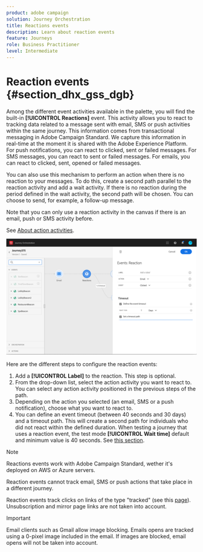 ```yaml
---
product: adobe campaign
solution: Journey Orchestration
title: Reactions events
description: Learn about reaction events
feature: Journeys
role: Business Practitioner
level: Intermediate
---
```


# Reaction events {#section_dhx_gss_dgb}

Among the different event activities available in the palette, you will find the built-in **[!UICONTROL Reactions]** event. This activity allows you to react to tracking data related to a message sent with email, SMS or push activities within the same journey. This information comes from transactional messaging in Adobe Campaign Standard. We capture this information in real-time at the moment it is shared with the Adobe Experience Platform. For push notifications, you can react to clicked, sent or failed messages. For SMS messages, you can react to sent or failed messages. For emails, you can react to clicked, sent, opened or failed messages.

You can also use this mechanism to perform an action when there is no reaction to your messages. To do this, create a second path parallel to the reaction activity and add a wait activity. If there is no reaction during the period defined in the wait activity, the second path will be chosen. You can choose to send, for example, a follow-up message. 

Note that you can only use a reaction activity in the canvas if there is an email, push or SMS activity before.

See [About action activities](../building-journeys/about-action-activities.md).

 ![](../assets/journey45.png)

Here are the different steps to configure the reaction events:

1. Add a **[!UICONTROL Label]** to the reaction. This step is optional.
1. From the drop-down list, select the action activity you want to react to. You can select any action activity positioned in the previous steps of the path.
1. Depending on the action you selected (an email, SMS or a push notification), choose what you want to react to. 
1. You can define an event timeout (between 40 seconds and 30 days) and a timeout path. This will create a second path for individuals who did not react within the defined duration. When testing a journey that uses a reaction event, the test mode **[!UICONTROL Wait time]** default and minimum value is 40 seconds. See [this section](../building-journeys/testing-the-journey.md).

>[!NOTE]
>
>Reactions events work with Adobe Campaign Standard, wether it's deployed on AWS or Azure servers.
>
>Reaction events cannot track email, SMS or push actions that take place in a different journey.
>
>Reaction events track clicks on links of the type "tracked" (see this [page](https://docs.adobe.com/content/help/en/campaign-standard/using/designing-content/links.html#about-tracked-urls)). Unsubscription and mirror page links are not taken into account.

>[!IMPORTANT]
>
>Email clients such as Gmail allow image blocking. Emails opens are tracked using a 0-pixel image included in the email. If images are blocked, email opens will not be taken into account.
